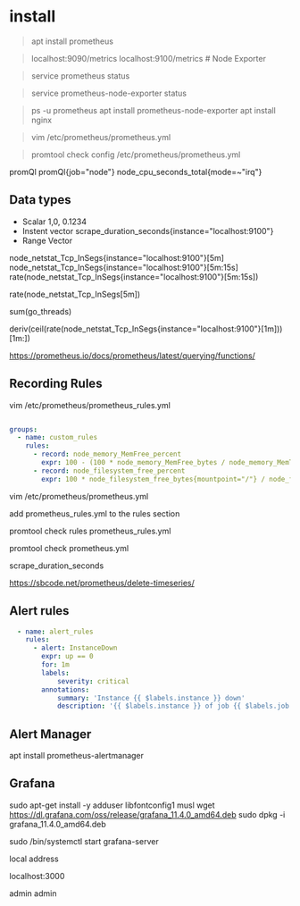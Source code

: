 
# install

> apt install prometheus

> localhost:9090/metrics
> localhost:9100/metrics # Node Exporter


> service prometheus status

> service prometheus-node-exporter status

> ps -u prometheus
apt install prometheus-node-exporter
apt install nginx


> vim /etc/prometheus/prometheus.yml

> promtool check config /etc/prometheus/prometheus.yml


promQl
promQl{job="node"}
node_cpu_seconds_total{mode=~"irq"}

## Data types

+ Scalar 1,0, 0.1234
+ Instent vector  scrape_duration_seconds{instance="localhost:9100"}
+ Range Vector 

node_netstat_Tcp_InSegs{instance="localhost:9100"}[5m]
node_netstat_Tcp_InSegs{instance="localhost:9100"}[5m:15s]
rate(node_netstat_Tcp_InSegs{instance="localhost:9100"}[5m:15s])

rate(node_netstat_Tcp_InSegs[5m])

sum(go_threads)

deriv(ceil(rate(node_netstat_Tcp_InSegs{instance="localhost:9100"}[1m]))[1m:])



https://prometheus.io/docs/prometheus/latest/querying/functions/


## Recording Rules

vim /etc/prometheus/prometheus_rules.yml
```yml

groups:
  - name: custom_rules
    rules:
      - record: node_memory_MemFree_percent
        expr: 100 - (100 * node_memory_MemFree_bytes / node_memory_MemTotal_bytes)
      - record: node_filesystem_free_percent
        expr: 100 * node_filesystem_free_bytes{mountpoint="/"} / node_filesystem_size_bytes{mountpoint="/"}

```

vim /etc/prometheus/prometheus.yml

add prometheus_rules.yml to the rules section 

promtool check rules prometheus_rules.yml


promtool check prometheus.yml








scrape_duration_seconds



https://sbcode.net/prometheus/delete-timeseries/


## Alert rules


```yml
  - name: alert_rules
    rules:
      - alert: InstanceDown
        expr: up == 0
        for: 1m
        labels:
            severity: critical
        annotations:
            summary: 'Instance {{ $labels.instance }} down'
            description: '{{ $labels.instance }} of job {{ $labels.job }} has been down for more than 1 minute.'

```

## Alert Manager

apt install prometheus-alertmanager

## Grafana

sudo apt-get install -y adduser libfontconfig1 musl
wget https://dl.grafana.com/oss/release/grafana_11.4.0_amd64.deb
sudo dpkg -i grafana_11.4.0_amd64.deb


sudo /bin/systemctl start grafana-server

local address

localhost:3000

admin
admin



